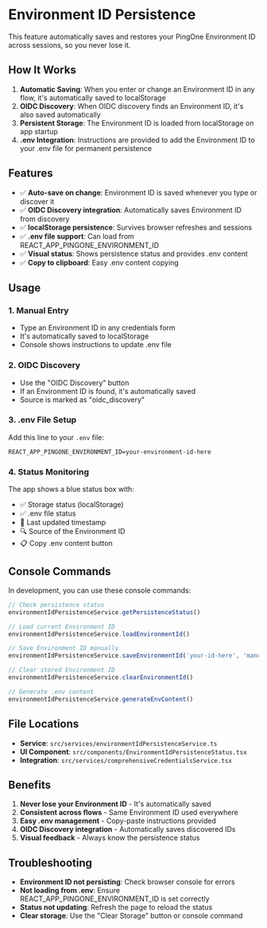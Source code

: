 # Environment ID Persistence

This feature automatically saves and restores your PingOne Environment ID across sessions, so you never lose it.

## How It Works

1. **Automatic Saving**: When you enter or change an Environment ID in any flow, it's automatically saved to localStorage
2. **OIDC Discovery**: When OIDC discovery finds an Environment ID, it's also saved automatically
3. **Persistent Storage**: The Environment ID is loaded from localStorage on app startup
4. **.env Integration**: Instructions are provided to add the Environment ID to your .env file for permanent persistence

## Features

- ✅ **Auto-save on change**: Environment ID is saved whenever you type or discover it
- ✅ **OIDC Discovery integration**: Automatically saves Environment ID from discovery
- ✅ **localStorage persistence**: Survives browser refreshes and sessions
- ✅ **.env file support**: Can load from REACT_APP_PINGONE_ENVIRONMENT_ID
- ✅ **Visual status**: Shows persistence status and provides .env content
- ✅ **Copy to clipboard**: Easy .env content copying

## Usage

### 1. Manual Entry
- Type an Environment ID in any credentials form
- It's automatically saved to localStorage
- Console shows instructions to update .env file

### 2. OIDC Discovery
- Use the "OIDC Discovery" button
- If an Environment ID is found, it's automatically saved
- Source is marked as "oidc_discovery"

### 3. .env File Setup
Add this line to your `.env` file:
```
REACT_APP_PINGONE_ENVIRONMENT_ID=your-environment-id-here
```

### 4. Status Monitoring
The app shows a blue status box with:
- ✅ Storage status (localStorage)
- ✅ .env file status
- 📅 Last updated timestamp
- 🔍 Source of the Environment ID
- 📋 Copy .env content button

## Console Commands

In development, you can use these console commands:

```javascript
// Check persistence status
environmentIdPersistenceService.getPersistenceStatus()

// Load current Environment ID
environmentIdPersistenceService.loadEnvironmentId()

// Save Environment ID manually
environmentIdPersistenceService.saveEnvironmentId('your-id-here', 'manual')

// Clear stored Environment ID
environmentIdPersistenceService.clearEnvironmentId()

// Generate .env content
environmentIdPersistenceService.generateEnvContent()
```

## File Locations

- **Service**: `src/services/environmentIdPersistenceService.ts`
- **UI Component**: `src/components/EnvironmentIdPersistenceStatus.tsx`
- **Integration**: `src/services/comprehensiveCredentialsService.tsx`

## Benefits

1. **Never lose your Environment ID** - It's automatically saved
2. **Consistent across flows** - Same Environment ID used everywhere
3. **Easy .env management** - Copy-paste instructions provided
4. **OIDC Discovery integration** - Automatically saves discovered IDs
5. **Visual feedback** - Always know the persistence status

## Troubleshooting

- **Environment ID not persisting**: Check browser console for errors
- **Not loading from .env**: Ensure REACT_APP_PINGONE_ENVIRONMENT_ID is set correctly
- **Status not updating**: Refresh the page to reload the status
- **Clear storage**: Use the "Clear Storage" button or console command

